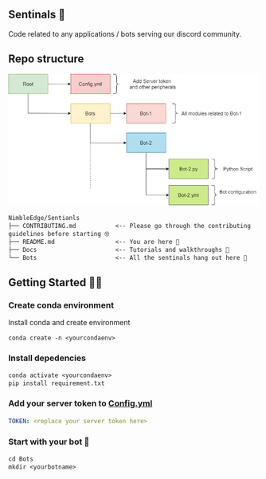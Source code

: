 ## Sentinals 🤖

Code related to any applications / bots serving our discord community.

## Repo structure

![repostructure](./assets/Repo_Structure.png)

```
NimbleEdge/Sentianls
├── CONTRIBUTING.md           <-- Please go through the contributing guidelines before starting 🤓
├── README.md                 <-- You are here 📌
├── Docs                      <-- Tutorials and walkthroughs 🧐
└── Bots                      <-- All the sentinals hang out here 🌝 
```

## Getting Started 🦾🤖

### Create conda environment 

Install conda and create environment

```
conda create -n <yourcondaenv>
```

### Install depedencies

```
conda activate <yourcondaenv>
pip install requirement.txt
```
### Add your server token to [Config.yml](https://github.com/NimbleEdge/Sentinels/blob/master/config/config.yml)

```yml
TOKEN: <replace your server token here>

```

### Start with your bot 🦾
```
cd Bots
mkdir <yourbotname>
```

